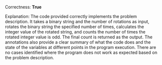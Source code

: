 Correctness: **True**

Explanation: 
The code provided correctly implements the problem description. It takes a binary string and the number of rotations as input, rotates the binary string the specified number of times, calculates the integer value of the rotated string, and counts the number of times the rotated integer value is odd. The final count is returned as the output. The annotations also provide a clear summary of what the code does and the state of the variables at different points in the program execution. There are no cases identified where the program does not work as expected based on the problem description.